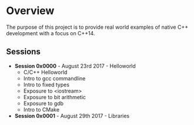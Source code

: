 # Overview
The purpose of this project is to provide real world examples of native C++ development with a focus on C++14.

## Sessions
* <b>Session 0x0000</b> - August 23rd 2017 - Helloworld
  * C/C++ Helloworld
  * Intro to gcc commandline
  * Intro to fixed types
  * Exposure to \<iostream\>
  * Exposure to bit arithmetic
  * Exposure to gdb
  * Intro to CMake
* <b>Session 0x0001</b> - August 29th 2017 - Libraries


